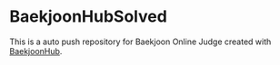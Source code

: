 # BaekjoonHubSolved
This is a auto push repository for Baekjoon Online Judge created with [BaekjoonHub](https://github.com/BaekjoonHub/BaekjoonHub).
